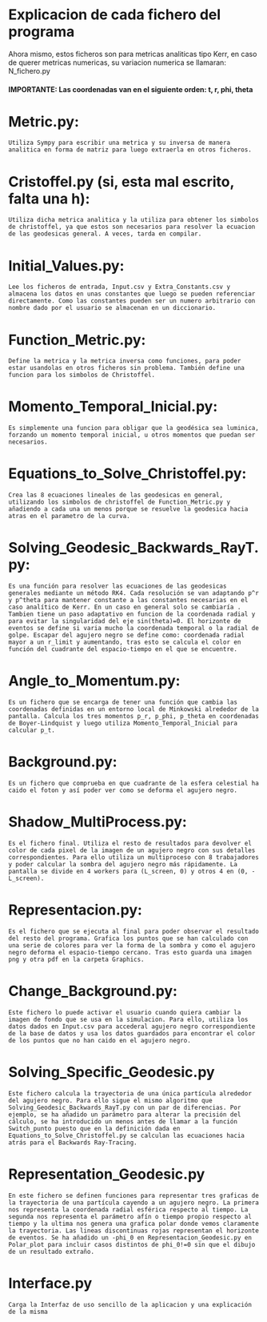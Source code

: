 # Explicacion de cada fichero del programa

Ahora mismo, estos ficheros son para metricas analiticas tipo Kerr, en caso de querer metricas numericas, su variacion numerica se llamaran: N_fichero.py

#### IMPORTANTE: Las coordenadas van en el siguiente orden: t, r, phi, theta

# Metric.py:  
    Utiliza Sympy para escribir una metrica y su inversa de manera analitica en forma de matriz para luego extraerla en otros ficheros.

# Cristoffel.py (si, esta mal escrito, falta una h):
    Utiliza dicha metrica analitica y la utiliza para obtener los simbolos de christoffel, ya que estos son necesarios para resolver la ecuacion de las geodesicas general. A veces, tarda en compilar. 

# Initial_Values.py: 
    Lee los ficheros de entrada, Input.csv y Extra_Constants.csv y almacena los datos en unas constantes que luego se pueden referenciar directamente. Como las constantes pueden ser un numero arbitrario con nombre dado por el usuario se almacenan en un diccionario.

# Function_Metric.py:
    Define la metrica y la metrica inversa como funciones, para poder estar usandolas en otros ficheros sin problema. También define una funcion para los simbolos de Christoffel. 

# Momento_Temporal_Inicial.py:
    Es simplemente una funcion para obligar que la geodésica sea luminica, forzando un momento temporal inicial, u otros momentos que puedan ser necesarios.

# Equations_to_Solve_Christoffel.py:
    Crea las 8 ecuaciones lineales de las geodesicas en general, utilizando los simbolos de christoffel de Function_Metric.py y añadiendo a cada una un menos porque se resuelve la geodesica hacia atras en el parametro de la curva.

# Solving_Geodesic_Backwards_RayT.py:
    Es una función para resolver las ecuaciones de las geodesicas generales mediante un método RK4. Cada resolución se van adaptando p^r y p^theta para mantener constante a las constantes necesarias en el caso analítico de Kerr. En un caso en general solo se cambiaría . Tambien tiene un paso adaptativo en funcion de la coordenada radial y para evitar la singularidad del eje sin(theta)=0. El horizonte de eventos se define si varia mucho la coordenada temporal o la radial de golpe. Escapar del agujero negro se define como: coordenada radial mayor a un r_limit y aumentando, tras esto se calcula el color en función del cuadrante del espacio-tiempo en el que se encuentre.

# Angle_to_Momentum.py:
    Es un fichero que se encarga de tener una función que cambia las coordenadas definidas en un entorno local de Minkowski alrededor de la pantalla. Calcula los tres momentos p_r, p_phi, p_theta en coordenadas de Boyer-Lindquist y luego utiliza Momento_Temporal_Inicial para calcular p_t.

# Background.py:
    Es un fichero que comprueba en que cuadrante de la esfera celestial ha caido el foton y así poder ver como se deforma el agujero negro.

# Shadow_MultiProcess.py:
    Es el fichero final. Utiliza el resto de resultados para devolver el color de cada pixel de la imagen de un agujero negro con sus detalles correspondientes. Para ello utiliza un multiproceso con 8 trabajadores y poder calcular la sombra del agujero negro más rápidamente. La pantalla se divide en 4 workers para (L_screen, 0) y otros 4 en (0, -L_screen).

# Representacion.py:
    Es el fichero que se ejecuta al final para poder observar el resultado del resto del programa. Grafica los puntos que se han calculado con una serie de colores para ver la forma de la sombra y como el agujero negro deforma el espacio-tiempo cercano. Tras esto guarda una imagen png y otra pdf en la carpeta Graphics.

# Change_Background.py:
    Este fichero lo puede activar el usuario cuando quiera cambiar la imagen de fondo que se usa en la simulacion. Para ello, utiliza los datos dados en Input.csv para accederal agujero negro correspondiente de la base de datos y usa los datos guardados para encontrar el color de los puntos que no han caido en el agujero negro.

# Solving_Specific_Geodesic.py
    Este fichero calcula la trayectoria de una única partícula alrededor del agujero negro. Para ello sigue el mismo algoritmo que Solving_Geodesic_Backwards_RayT.py con un par de diferencias. Por ejemplo, se ha añadido un parámetro para alterar la precisión del cálculo, se ha introducido un menos antes de llamar a la función Switch_punto puesto que en la definición dada en Equations_to_Solve_Christoffel.py se calculan las ecuaciones hacia atrás para el Backwards Ray-Tracing.
    
# Representation_Geodesic.py
    En este fichero se definen funciones para representar tres graficas de la trayectoria de una partícula cayendo a un agujero negro. La primera nos representa la coordenada radial esférica respecto al tiempo. La segunda nos representa el parámetro afín o tiempo propio respecto al tiempo y la ultima nos genera una grafica polar donde vemos claramente la trayectoria. Las lineas discontinuas rojas representan el horizonte de eventos. Se ha añadido un -phi_0 en Representacion_Geodesic.py en Polar_plot para incluir casos distintos de phi_0!=0 sin que el dibujo de un resultado extraño.

# Interface.py 
    Carga la Interfaz de uso sencillo de la aplicacion y una explicación de la misma